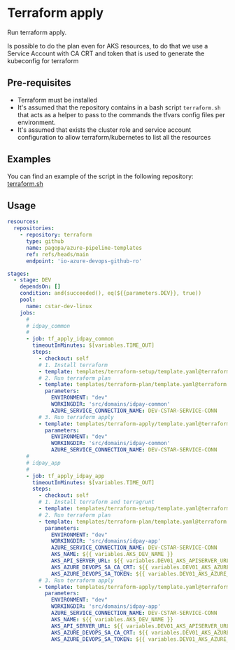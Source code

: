 # Terraform apply

Run terraform apply.

Is possible to do the plan even for AKS resources, to do that we use a Service Account with CA CRT and token that is used to generate the kubeconfig for terraform

## Pre-requisites

* Terraform must be installed
* It's assumed that the repository contains in a bash script `terraform.sh` that acts as a helper to pass to the commands the tfvars config files per environment.
* It's assumed that exists the cluster role and service account configuration to allow terraform/kubernetes to list all the resources

## Examples

You can find an example of the script in the following repository: [terraform.sh](https://github.com/pagopa/selfcare-infra/blob/main/src/core/terraform.sh)

## Usage

```yaml
resources:
  repositories:
    - repository: terraform
      type: github
      name: pagopa/azure-pipeline-templates
      ref: refs/heads/main
      endpoint: 'io-azure-devops-github-ro'
```

```yaml
stages:
  - stage: DEV
    dependsOn: []
    condition: and(succeeded(), eq(${{parameters.DEV}}, true))
    pool:
      name: cstar-dev-linux
    jobs:
      #
      # idpay_common
      #
      - job: tf_apply_idpay_common
        timeoutInMinutes: $[variables.TIME_OUT]
        steps:
          - checkout: self
          # 1. Install terraform
          - template: templates/terraform-setup/template.yaml@terraform
          # 2. Run terraform plan
          - template: templates/terraform-plan/template.yaml@terraform
            parameters:
              ENVIRONMENT: "dev"
              WORKINGDIR: 'src/domains/idpay-common'
              AZURE_SERVICE_CONNECTION_NAME: DEV-CSTAR-SERVICE-CONN
          # 3. Run terraform apply
          - template: templates/terraform-apply/template.yaml@terraform
            parameters:
              ENVIRONMENT: "dev"
              WORKINGDIR: 'src/domains/idpay-common'
              AZURE_SERVICE_CONNECTION_NAME: DEV-CSTAR-SERVICE-CONN
      #
      # idpay_app
      #
      - job: tf_apply_idpay_app
        timeoutInMinutes: $[variables.TIME_OUT]
        steps:
          - checkout: self
          # 1. Install terraform and terragrunt
          - template: templates/terraform-setup/template.yaml@terraform
          # 2. Run terraform plan
          - template: templates/terraform-plan/template.yaml@terraform
            parameters:
              ENVIRONMENT: "dev"
              WORKINGDIR: 'src/domains/idpay-app'
              AZURE_SERVICE_CONNECTION_NAME: DEV-CSTAR-SERVICE-CONN
              AKS_NAME: ${{ variables.AKS_DEV_NAME }}
              AKS_API_SERVER_URL: ${{ variables.DEV01_AKS_APISERVER_URL }}
              AKS_AZURE_DEVOPS_SA_CA_CRT: ${{ variables.DEV01_AKS_AZURE_DEVOPS_SA_CACRT }}
              AKS_AZURE_DEVOPS_SA_TOKEN: ${{ variables.DEV01_AKS_AZURE_DEVOPS_SA_TOKEN }}
          # 3. Run terraform apply
          - template: templates/terraform-apply/template.yaml@terraform
            parameters:
              ENVIRONMENT: "dev"
              WORKINGDIR: 'src/domains/idpay-app'
              AZURE_SERVICE_CONNECTION_NAME: DEV-CSTAR-SERVICE-CONN
              AKS_NAME: ${{ variables.AKS_DEV_NAME }}
              AKS_API_SERVER_URL: ${{ variables.DEV01_AKS_APISERVER_URL }}
              AKS_AZURE_DEVOPS_SA_CA_CRT: ${{ variables.DEV01_AKS_AZURE_DEVOPS_SA_CACRT }}
              AKS_AZURE_DEVOPS_SA_TOKEN: ${{ variables.DEV01_AKS_AZURE_DEVOPS_SA_TOKEN }}
```

